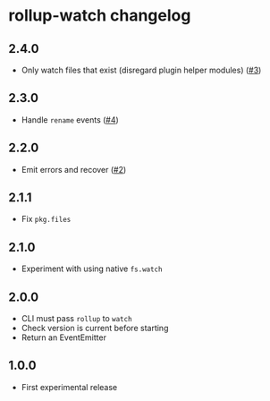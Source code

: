 # rollup-watch changelog

## 2.4.0

* Only watch files that exist (disregard plugin helper modules) ([#3](https://github.com/rollup/rollup-watch/issues/3))

## 2.3.0

* Handle `rename` events ([#4](https://github.com/rollup/rollup-watch/issues/4))

## 2.2.0

* Emit errors and recover ([#2](https://github.com/rollup/rollup-watch/issues/2))

## 2.1.1

* Fix `pkg.files`

## 2.1.0

* Experiment with using native `fs.watch`

## 2.0.0

* CLI must pass `rollup` to `watch`
* Check version is current before starting
* Return an EventEmitter

## 1.0.0

* First experimental release
